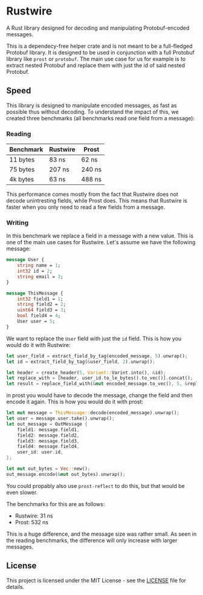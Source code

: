 # Rustwire

A Rust library designed for decoding and manipulating Protobuf-encoded messages.

This is a dependecy-free helper crate and is not meant to be a full-fledged Protobuf library. It is designed to be used in conjunction with a full Protobuf library like `prost` or `protobuf`. The main use case for us for example is to extract nested Protobuf and replace them with just the id of said nested Protobuf.

## Speed

This library is designed to manipulate encoded messages, as fast as possible thus without decoding. To understand the impact of this, we created three benchmarks (all benchmarks read one field from a message):

### Reading

| Benchmark | Rustwire | Prost  |
| --------- | -------- | ------ |
| 11 bytes  | 83 ns    | 62 ns  |
| 75 bytes  | 207 ns   | 240 ns |
| 4k bytes  | 63 ns    | 488 ns |

This performance comes mostly from the fact that Rustwire does not decode unintresting fields, while Prost does. This means that Rustwire is faster when you only need to read a few fields from a message.

### Writing

In this benchmark we replace a field in a message with a new value. This is one of the main use cases for Rustwire. Let's assume we have the following message:

```protobuf
message User {
    string name = 1;
    int32 id = 2;
    string email = 3;
}

message ThisMessage {
    int32 field1 = 1;
    string field2 = 2;
    uint64 field3 = 3;
    bool field4 = 4;
    User user = 5;
}
```

We want to replace the `User` field with just the `id` field. This is how you would do it with Rustwire:

```rust
let user_field = extract_field_by_tag(encoded_message, 5).unwrap();
let id = extract_field_by_tag(&user_field, 2).unwrap();

let header = create_header(5, Variant::Varint.into(), &id);
let replace_with = [header, user_id.to_le_bytes().to_vec()].concat();
let result = replace_field_with(&mut encoded_message.to_vec(), 5, &replace_with).unwrap();
```

in prost you would have to decode the message, change the field and then encode it again. This is how you would do it with prost:

```rust
let mut message = ThisMessage::decode(encoded_message).unwrap();
let user = message.user.take().unwrap();
let out_message = OutMessage {
    field1: message.field1,
    field2: message.field2,
    field3: message.field3,
    field4: message.field4,
    user_id: user.id,
};

let mut out_bytes = Vec::new();
out_message.encode(&mut out_bytes).unwrap();
```

You could propably also use `prost-reflect` to do this, but that would be even slower.

The benchmarks for this are as follows:

- Rustwire: 31 ns
- Prost: 532 ns

This is a huge difference, and the message size was rather small. As seen in the reading benchmarks, the difference will only increase with larger messages.

## License

This project is licensed under the MIT License - see the [LICENSE](LICENSE) file for details.
